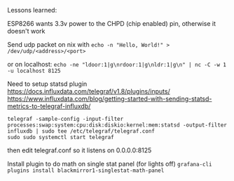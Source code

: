 Lessons learned:

ESP8266 wants 3.3v power to the CHPD (chip enabled) pin, otherwise it doesn't work

Send udp packet on nix with 
`echo -n "Hello, World!" > /dev/udp/<address>/<port>`

or on localhost:
`echo -ne "ldoor:1|g\nrdoor:1|g\nldr:1|g\n" | nc -C -w 1 -u localhost 8125`






Need to setup statsd plugin
https://docs.influxdata.com/telegraf/v1.8/plugins/inputs/
https://www.influxdata.com/blog/getting-started-with-sending-statsd-metrics-to-telegraf-influxdb/

```
telegraf -sample-config -input-filter processes:swap:system:cpu:disk:diskio:kernel:mem:statsd -output-filter influxdb | sudo tee /etc/telegraf/telegraf.conf
sudo sudo systemctl start telegraf
```

then edit telegraf.conf so it listens on 0.0.0.0:8125

Install plugin to do math on single stat panel (for lights off)
`grafana-cli plugins install blackmirror1-singlestat-math-panel`
